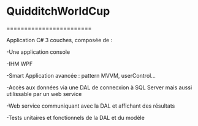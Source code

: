 # QuidditchWorldCup
========================

Application C# 3 couches, composée de :

 -Une application console
 
 -IHM WPF
 
 -Smart Application avancée : pattern MVVM, userControl...
 
 -Accès aux données via une DAL de connecxion à SQL Server mais aussi utilissable par un web service
 
 -Web service communiquant avec la DAL et affichant des résultats
 
 -Tests unitaires et fonctionnels de la DAL et du modèle
